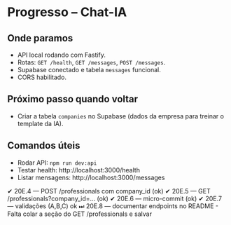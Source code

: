 # Progresso – Chat-IA

## Onde paramos
- API local rodando com Fastify.
- Rotas: `GET /health`, `GET /messages`, `POST /messages`.
- Supabase conectado e tabela `messages` funcional.
- CORS habilitado.

## Próximo passo quando voltar
- Criar a tabela `companies` no Supabase (dados da empresa para treinar o template da IA).

## Comandos úteis
- Rodar API: `npm run dev:api`
- Testar health: http://localhost:3000/health
- Listar mensagens: http://localhost:3000/messages

✔ 20E.4 — POST /professionals com company_id (ok)
✔ 20E.5 — GET /professionals?company_id=... (ok)
✔ 20E.6 — micro-commit (ok)
✔ 20E.7 — validações (A,B,C) ok
⏭ 20E.8 — documentar endpoints no README
    - Falta colar a seção do GET /professionals e salvar
